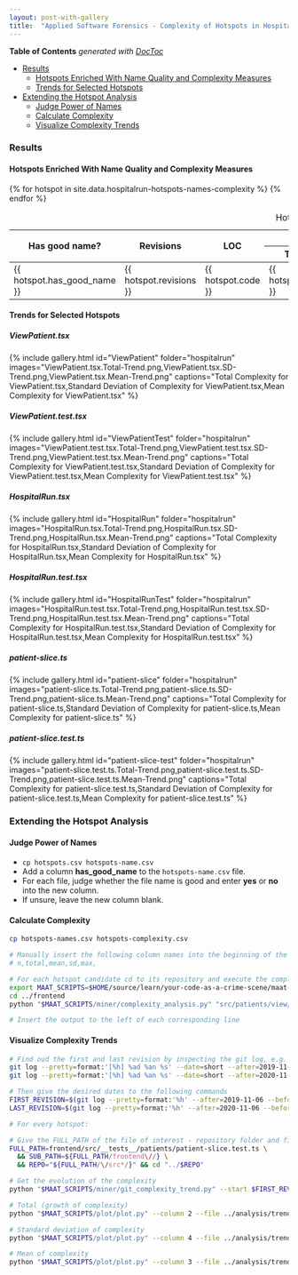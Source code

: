 ```yaml
---
layout: post-with-gallery
title:  "Applied Software Forensics - Complexity of Hotspots in HospitalRun"
---
```


<!-- doctoc --maxlevel 4 /Users/stefan/source/wonderbird/wonderbird.github.io/_posts/2022-02-26-applied-forensics-complexity-of-hotspots.md -->
<!-- START doctoc generated TOC please keep comment here to allow auto update -->
<!-- DON'T EDIT THIS SECTION, INSTEAD RE-RUN doctoc TO UPDATE -->
**Table of Contents**  *generated with [DocToc](https://github.com/thlorenz/doctoc)*

- [Results](#results)
  - [Hotspots Enriched With Name Quality and Complexity Measures](#hotspots-enriched-with-name-quality-and-complexity-measures)
  - [Trends for Selected Hotspots](#trends-for-selected-hotspots)
- [Extending the Hotspot Analysis](#extending-the-hotspot-analysis)
  - [Judge Power of Names](#judge-power-of-names)
  - [Calculate Complexity](#calculate-complexity)
  - [Visualize Complexity Trends](#visualize-complexity-trends)

<!-- END doctoc generated TOC please keep comment here to allow auto update -->

### Results

#### Hotspots Enriched With Name Quality and Complexity Measures

<table>
  <thead>
    <caption>Hotspots</caption>
    <tr>
      <th rowspan="2">Has good name?</th>
      <th rowspan="2">Revisions</th>
      <th rowspan="2">LOC</th>
      <th colspan="4">Complexity</th>
      <th rowspan="2" style="text-align: left">Module</th>
    </tr>
    <tr>
      <th>Total</th>
      <th>Mean</th>
      <th>SDev</th>
      <th>Max</th>
    </tr>
  </thead>

  <tbody>
    {% for hotspot in site.data.hospitalrun-hotspots-names-complexity %}
    <tr>
      <td>{{ hotspot.has_good_name }}</td>
      <td>{{ hotspot.revisions }}</td>
      <td>{{ hotspot.code }}</td>
      <td>{{ hotspot.total }}</td>
      <td>{{ hotspot.mean }}</td>
      <td>{{ hotspot.sd }}</td>
      <td>{{ hotspot.max }}</td>
      <td style="text-align: left">{{ hotspot.module }}</td>
    </tr>
    {% endfor %}
  </tbody>

</table>

#### Trends for Selected Hotspots

##### ViewPatient.tsx

{% include gallery.html id="ViewPatient" folder="hospitalrun"
   images="ViewPatient.tsx.Total-Trend.png,ViewPatient.tsx.SD-Trend.png,ViewPatient.tsx.Mean-Trend.png"
   captions="Total Complexity for ViewPatient.tsx,Standard Deviation of Complexity for ViewPatient.tsx,Mean Complexity for ViewPatient.tsx" %}

##### ViewPatient.test.tsx

{% include gallery.html id="ViewPatientTest" folder="hospitalrun"
   images="ViewPatient.test.tsx.Total-Trend.png,ViewPatient.test.tsx.SD-Trend.png,ViewPatient.test.tsx.Mean-Trend.png"
   captions="Total Complexity for ViewPatient.test.tsx,Standard Deviation of Complexity for ViewPatient.test.tsx,Mean Complexity for ViewPatient.test.tsx" %}

##### HospitalRun.tsx

{% include gallery.html id="HospitalRun" folder="hospitalrun"
   images="HospitalRun.tsx.Total-Trend.png,HospitalRun.tsx.SD-Trend.png,HospitalRun.tsx.Mean-Trend.png"
   captions="Total Complexity for HospitalRun.tsx,Standard Deviation of Complexity for HospitalRun.tsx,Mean Complexity for HospitalRun.tsx" %}

##### HospitalRun.test.tsx

{% include gallery.html id="HospitalRunTest" folder="hospitalrun"
   images="HospitalRun.test.tsx.Total-Trend.png,HospitalRun.test.tsx.SD-Trend.png,HospitalRun.test.tsx.Mean-Trend.png"
   captions="Total Complexity for HospitalRun.test.tsx,Standard Deviation of Complexity for HospitalRun.test.tsx,Mean Complexity for HospitalRun.test.tsx" %}

##### patient-slice.ts

{% include gallery.html id="patient-slice" folder="hospitalrun"
   images="patient-slice.ts.Total-Trend.png,patient-slice.ts.SD-Trend.png,patient-slice.ts.Mean-Trend.png"
   captions="Total Complexity for patient-slice.ts,Standard Deviation of Complexity for patient-slice.ts,Mean Complexity for patient-slice.ts" %}

##### patient-slice.test.ts

{% include gallery.html id="patient-slice-test" folder="hospitalrun"
   images="patient-slice.test.ts.Total-Trend.png,patient-slice.test.ts.SD-Trend.png,patient-slice.test.ts.Mean-Trend.png"
   captions="Total Complexity for patient-slice.test.ts,Standard Deviation of Complexity for patient-slice.test.ts,Mean Complexity for patient-slice.test.ts" %}

### Extending the Hotspot Analysis

#### Judge Power of Names

- `cp hotspots.csv hotspots-name.csv`
- Add a column **has_good_name** to the `hotspots-name.csv` file.
- For each file, judge whether the file name is good and enter **yes** or **no** into the new column.
- If unsure, leave the new column blank.

#### Calculate Complexity

```sh
cp hotspots-names.csv hotspots-complexity.csv

# Manually insert the following column names into the beginning of the file:
# n,total,mean,sd,max,

# For each hotspot candidate cd to its repository and execute the complexity_analysis:
export MAAT_SCRIPTS=$HOME/source/learn/your-code-as-a-crime-scene/maat-scripts
cd ../frontend
python "$MAAT_SCRIPTS/miner/complexity_analysis.py" "src/patients/view/ViewPatient.tsx"

# Insert the output to the left of each corresponding line
```

#### Visualize Complexity Trends

```sh
# Find oud the first and last revision by inspecting the git log, e.g.
git log --pretty=format:'[%h] %ad %an %s' --date=short --after=2019-11-06 --before=2019-11-11 # First considered commit in 2019
git log --pretty=format:'[%h] %ad %an %s' --date=short --after=2020-11-06 --before=2020-11-08 # Last considered commit in 2020

# Then give the desired dates to the following commands
FIRST_REVISION=$(git log --pretty=format:'%h' --after=2019-11-06 --before=2019-11-11) && git log ${FIRST_REVISION}~1..${FIRST_REVISION} --
LAST_REVISION=$(git log --pretty=format:'%h' --after=2020-11-06 --before=2020-11-08) && git log ${LAST_REVISION}~1..${LAST_REVISION} --

# For every hotspot:

# Give the FULL_PATH of the file of interest - repository folder and file name are derived automatically.
FULL_PATH=frontend/src/__tests__/patients/patient-slice.test.ts \
  && SUB_PATH=${FULL_PATH/frontend\//} \
  && REPO="${FULL_PATH/\/src*/}" && cd "../$REPO"

# Get the evolution of the complexity
python "$MAAT_SCRIPTS/miner/git_complexity_trend.py" --start $FIRST_REVISION --end $LAST_REVISION --file "$SUB_PATH" > ../analysis/trend_data.csv

# Total (growth of complexity)
python "$MAAT_SCRIPTS/plot/plot.py" --column 2 --file ../analysis/trend_data.csv

# Standard deviation of complexity
python "$MAAT_SCRIPTS/plot/plot.py" --column 4 --file ../analysis/trend_data.csv

# Mean of complexity
python "$MAAT_SCRIPTS/plot/plot.py" --column 3 --file ../analysis/trend_data.csv
```
